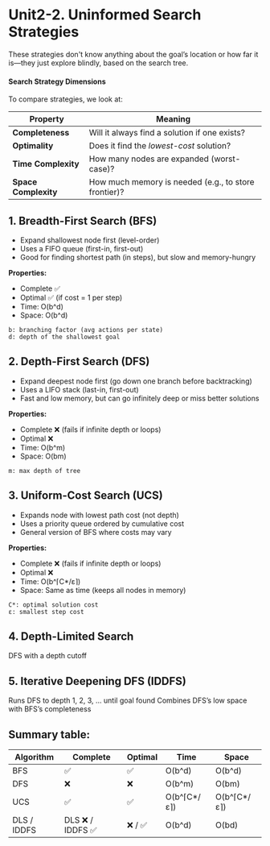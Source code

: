 # Unit2-2. Uninformed Search Strategies
These strategies don't know anything about the goal’s location or how far it is—they just explore blindly, based on the search tree.

#### Search Strategy Dimensions
To compare strategies, we look at:

| Property             | Meaning                                              |
| -------------------- | ---------------------------------------------------- |
| **Completeness**     | Will it always find a solution if one exists?        |
| **Optimality**       | Does it find the *lowest-cost* solution?             |
| **Time Complexity**  | How many nodes are expanded (worst-case)?            |
| **Space Complexity** | How much memory is needed (e.g., to store frontier)? |

## 1. Breadth-First Search (BFS)
- Expand shallowest node first (level-order)
- Uses a FIFO queue (first-in, first-out)
- Good for finding shortest path (in steps), but slow and memory-hungry

**Properties:**
- Complete ✅
- Optimal ✅ (if cost = 1 per step)
- Time: O(b^d)
- Space: O(b^d)

```
b: branching factor (avg actions per state)
d: depth of the shallowest goal
```

## 2. Depth-First Search (DFS)
- Expand deepest node first (go down one branch before backtracking)
- Uses a LIFO stack (last-in, first-out)
- Fast and low memory, but can go infinitely deep or miss better solutions

**Properties:**
- Complete ❌ (fails if infinite depth or loops)
- Optimal ❌
- Time: O(b^m)
- Space: O(bm)

```
m: max depth of tree
```

## 3. Uniform-Cost Search (UCS)
- Expands node with lowest path cost (not depth)
- Uses a priority queue ordered by cumulative cost
- General version of BFS where costs may vary

**Properties:**
- Complete ❌ (fails if infinite depth or loops)
- Optimal ❌
- Time: O(b^⌈C*/ε⌉)
- Space: Same as time (keeps all nodes in memory)

```
C*: optimal solution cost
ε: smallest step cost
```

## 4. Depth-Limited Search
DFS with a depth cutoff

## 5. Iterative Deepening DFS (IDDFS)
Runs DFS to depth 1, 2, 3, … until goal found
Combines DFS’s low space with BFS’s completeness

## Summary table:
| Algorithm   | Complete        | Optimal | Time         | Space        |
| ----------- | --------------- | ------- | ------------ | ------------ |
| BFS         | ✅               | ✅       | O(b^d)       | O(b^d)       |
| DFS         | ❌               | ❌       | O(b^m)       | O(bm)        |
| UCS         | ✅               | ✅       | O(b^⌈C\*/ε⌉) | O(b^⌈C\*/ε⌉) |
| DLS / IDDFS | DLS ❌ / IDDFS ✅ | ❌ / ✅   | O(b^d)       | O(bd)        |
